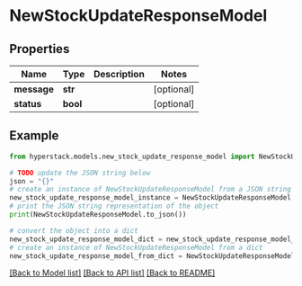# NewStockUpdateResponseModel


## Properties

Name | Type | Description | Notes
------------ | ------------- | ------------- | -------------
**message** | **str** |  | [optional] 
**status** | **bool** |  | [optional] 

## Example

```python
from hyperstack.models.new_stock_update_response_model import NewStockUpdateResponseModel

# TODO update the JSON string below
json = "{}"
# create an instance of NewStockUpdateResponseModel from a JSON string
new_stock_update_response_model_instance = NewStockUpdateResponseModel.from_json(json)
# print the JSON string representation of the object
print(NewStockUpdateResponseModel.to_json())

# convert the object into a dict
new_stock_update_response_model_dict = new_stock_update_response_model_instance.to_dict()
# create an instance of NewStockUpdateResponseModel from a dict
new_stock_update_response_model_from_dict = NewStockUpdateResponseModel.from_dict(new_stock_update_response_model_dict)
```
[[Back to Model list]](../README.md#documentation-for-models) [[Back to API list]](../README.md#documentation-for-api-endpoints) [[Back to README]](../README.md)


